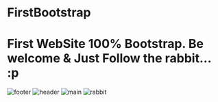 # FirstBootstrap
# First WebSite 100% Bootstrap. Be welcome & Just Follow the rabbit... :p

![footer](https://user-images.githubusercontent.com/101474322/163858212-9037e418-4fd2-420e-9a81-0f5fe3f081ef.jpg)
![header](https://user-images.githubusercontent.com/101474322/163858218-caf1d3ea-7079-43b4-aed9-b0ddc512f0d5.jpg)
![main](https://user-images.githubusercontent.com/101474322/163858220-b733ca6c-a1bc-4011-99b8-e401ce339e29.jpg)
![rabbit](https://user-images.githubusercontent.com/101474322/163858221-01f3c67e-fe1e-427b-ab9e-15d36a5a5cab.jpg)
